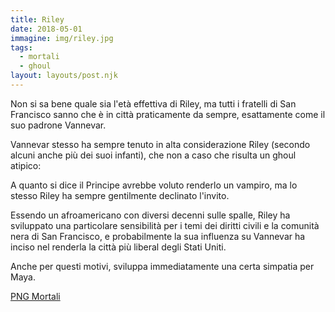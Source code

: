 ```yaml
---
title: Riley
date: 2018-05-01
immagine: img/riley.jpg
tags:
  - mortali
  - ghoul
layout: layouts/post.njk
---
```


Non si sa bene quale sia l'età effettiva di Riley, ma tutti i fratelli di San Francisco sanno che è in città praticamente da sempre, esattamente come il suo padrone Vannevar.

Vannevar stesso ha sempre tenuto in alta considerazione Riley (secondo alcuni anche più dei suoi infanti), che non a caso che risulta un ghoul atipico: 

A quanto si dice il Principe avrebbe voluto renderlo un vampiro, ma lo stesso Riley ha sempre gentilmente declinato l'invito.

Essendo un afroamericano con diversi decenni sulle spalle, Riley ha sviluppato una particolare sensibilità per i temi dei diritti civili e la comunità nera di San Francisco, e probabilmente la sua influenza su Vannevar ha inciso nel renderla la città più liberal degli Stati Uniti.

Anche per questi motivi, sviluppa immediatamente una certa simpatia per Maya.

<a href="http://xabacadabra.com/cursed-legacy/png-mortali.html" class="button back">PNG Mortali</a> 
